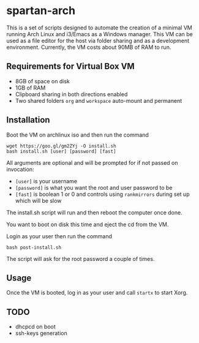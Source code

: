 # spartan-arch

This is a set of scripts designed to automate the creation of a minimal VM running Arch Linux and i3/Emacs as a Windows manager. This VM can be used as a file editor for the  host via folder sharing and as a development environment. Currently, the VM costs about 90MB of RAM to run.

## Requirements for Virtual Box VM
- 8GB of space on disk
- 1GB of RAM
- Clipboard sharing in both directions enabled
- Two shared folders `org` and `workspace` auto-mount and permanent

## Installation
Boot the VM on archlinux iso and then run the command
```shell
wget https://goo.gl/gm2ZYj -O install.sh
bash install.sh [user] [password] [fast]
```
All arguments are optional and will be prompted for if not passed on invocation:
- `[user]` is your username
- `[password]` is what you want the root and user password to be
- `[fast]` is boolean 1 or 0 and controls using `rankmirrors` during set up which will be slow

The install.sh script will run and then reboot the computer once done.

You want to boot on disk this time and eject the cd from the VM.

Login as your user then run the command
```shell
bash post-install.sh
```
The script will ask for the root password a couple of times.

## Usage
Once the VM is booted, log in as your user and call `startx` to start Xorg.

## TODO
- dhcpcd on boot
- ssh-keys generation

